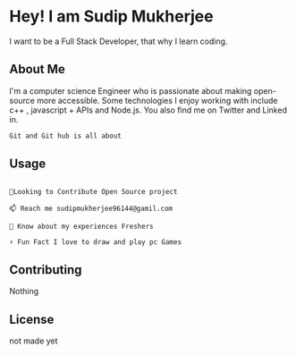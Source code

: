 # Hey! I am Sudip Mukherjee

I want to be a Full Stack Developer, that why I learn coding.

## About Me
I'm a computer science Engineer who is passionate about making open-source more accessible. Some technologies I enjoy working with include c++ , javascript + APIs and Node.js. You also find me on Twitter and Linked in.

```bash
Git and Git hub is all about
```

## Usage

```🌱 I’m currently learning Programming stuffs.

🤝Looking to Contribute Open Source project

📫 Reach me sudipmukherjee96144@gamil.com

📄 Know about my experiences Freshers

⚡ Fun Fact I love to draw and play pc Games
```

## Contributing
Nothing
## License
not made yet
